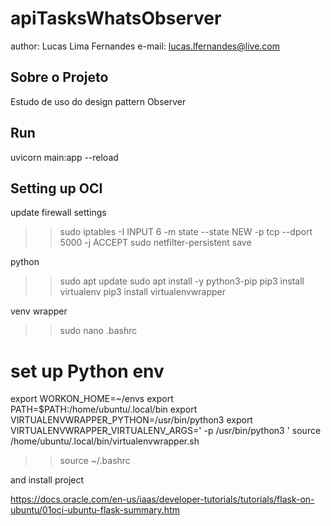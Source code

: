 # apiTasksWhatsObserver

author: Lucas Lima Fernandes
e-mail: lucas.lfernandes@live.com

## Sobre o Projeto

Estudo de uso do design pattern Observer

## Run
uvicorn main:app --reload


## Setting up OCI

update firewall settings
>> sudo iptables -I INPUT 6 -m state --state NEW -p tcp --dport 5000 -j ACCEPT
sudo netfilter-persistent save

python
>>sudo apt update
>>sudo apt install -y python3-pip
>>pip3 install virtualenv
>>pip3 install virtualenvwrapper

venv wrapper
>> sudo nano .bashrc
# set up Python env
export WORKON_HOME=~/envs
export PATH=$PATH:/home/ubuntu/.local/bin
export VIRTUALENVWRAPPER_PYTHON=/usr/bin/python3
export VIRTUALENVWRAPPER_VIRTUALENV_ARGS=' -p /usr/bin/python3 '
source /home/ubuntu/.local/bin/virtualenvwrapper.sh

>>source ~/.bashrc

and install project

https://docs.oracle.com/en-us/iaas/developer-tutorials/tutorials/flask-on-ubuntu/01oci-ubuntu-flask-summary.htm
